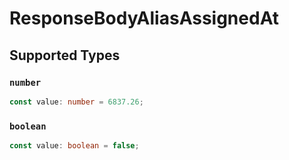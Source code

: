 # ResponseBodyAliasAssignedAt


## Supported Types

### `number`

```typescript
const value: number = 6837.26;
```

### `boolean`

```typescript
const value: boolean = false;
```

